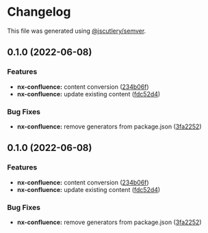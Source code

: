 # Changelog

This file was generated using [@jscutlery/semver](https://github.com/jscutlery/semver).

## 0.1.0 (2022-06-08)


### Features

* **nx-confluence:** content conversion ([234b06f](https://github.com/ndrsg/nx-ext/commit/234b06fe70f39d7583a05331779470111ccd58ed))
* **nx-confluence:** update existing content ([fdc52d4](https://github.com/ndrsg/nx-ext/commit/fdc52d46059fc4d6286dc243a6790ed6ae47a530))


### Bug Fixes

* **nx-confluence:** remove generators from package.json ([3fa2252](https://github.com/ndrsg/nx-ext/commit/3fa2252ba322e4bf736b961d538498c040868c9c))

## 0.1.0 (2022-06-08)


### Features

* **nx-confluence:** content conversion ([234b06f](https://github.com/ndrsg/nx-ext/commit/234b06fe70f39d7583a05331779470111ccd58ed))
* **nx-confluence:** update existing content ([fdc52d4](https://github.com/ndrsg/nx-ext/commit/fdc52d46059fc4d6286dc243a6790ed6ae47a530))


### Bug Fixes

* **nx-confluence:** remove generators from package.json ([3fa2252](https://github.com/ndrsg/nx-ext/commit/3fa2252ba322e4bf736b961d538498c040868c9c))

